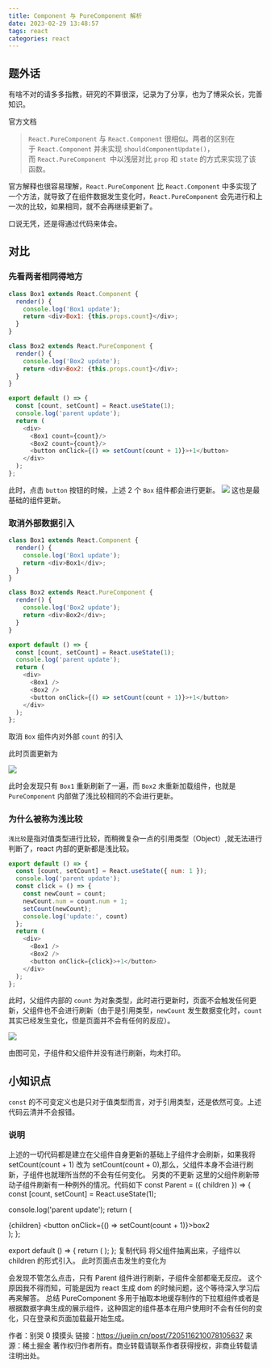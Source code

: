 ```yaml
---
title: Component 与 PureComponent 解析
date: 2023-02-29 13:48:57
tags: react
categories: react
---
```


## 题外话

有啥不对的请多多指教，研究的不算很深，记录为了分享，也为了博采众长，完善知识。

官方文档

> `React.PureComponent` 与 `React.Component` 很相似。两者的区别在于 `React.Component` 并未实现 `shouldComponentUpdate()`，而 `React.PureComponent `中以浅层对比 `prop` 和 `state` 的方式来实现了该函数。

官方解释也很容易理解，`React.PureComponent` 比 `React.Component` 中多实现了一个方法，就导致了在组件数据发生变化时，`React.PureComponent` 会先进行和上一次的比较，如果相同，就不会再继续更新了。

口说无凭，还是得通过代码来体会。

## 对比

### 先看两者相同得地方

```js
class Box1 extends React.Component {
  render() {
    console.log('Box1 update');
    return <div>Box1: {this.props.count}</div>;
  }
}

class Box2 extends React.PureComponent {
  render() {
    console.log('Box2 update');
    return <div>Box2: {this.props.count}</div>;
  }
}

export default () => {
  const [count, setCount] = React.useState(1);
  console.log('parent update');
  return (
    <div>
      <Box1 count={count}/>
      <Box2 count={count}/>
      <button onClick={() => setCount(count + 1)}>+1</button>
    </div>
  );
};
```

此时，点击 `button` 按钮的时候，上述 2 个 `Box` 组件都会进行更新。
![](https://p3-juejin.byteimg.com/tos-cn-i-k3u1fbpfcp/7ab3786a2c6e4291b42ea0a74c82925f~tplv-k3u1fbpfcp-zoom-in-crop-mark:4536:0:0:0.awebp?)
这也是最基础的组件更新。

### 取消外部数据引入
```js
class Box1 extends React.Component {
  render() {
    console.log('Box1 update');
    return <div>Box1</div>;
  }
}

class Box2 extends React.PureComponent {
  render() {
    console.log('Box2 update');
    return <div>Box2</div>;
  }
}

export default () => {
  const [count, setCount] = React.useState(1);
  console.log('parent update');
  return (
    <div>
      <Box1 />
      <Box2 />
      <button onClick={() => setCount(count + 1)}>+1</button>
    </div>
  );
};
```

取消 `Box` 组件内对外部 `count` 的引入

此时页面更新为

![](https://p9-juejin.byteimg.com/tos-cn-i-k3u1fbpfcp/6ee68b83f2ab45569330aaff58bee7dc~tplv-k3u1fbpfcp-zoom-in-crop-mark:4536:0:0:0.awebp?)

此时会发现只有 `Box1` 重新刷新了一遍，而 `Box2` 未重新加载组件，也就是 `PureComponent` 内部做了浅比较相同的不会进行更新。

### 为什么被称为浅比较

`浅比较`是指对值类型进行比较，而稍微复杂一点的引用类型（Object）,就无法进行判断了，react 内部的更新都是浅比较。

```js
export default () => {
  const [count, setCount] = React.useState({ num: 1 });
  console.log('parent update');
  const click = () => {
    const newCount = count;
    newCount.num = count.num + 1;
    setCount(newCount);
    console.log('update:', count)
  };
  return (
    <div>
      <Box1 />
      <Box2 />
      <button onClick={click}>+1</button>
    </div>
  );
};
```

此时，父组件内部的 `count` 为对象类型，此时进行更新时，页面不会触发任何更新，父组件也不会进行刷新（由于是引用类型，`newCount` 发生数据变化时，`count` 其实已经发生变化，但是页面并不会有任何的反应）。

![](https://p3-juejin.byteimg.com/tos-cn-i-k3u1fbpfcp/b3f8a7dd3664439186401dd551d72f48~tplv-k3u1fbpfcp-zoom-in-crop-mark:4536:0:0:0.awebp?)

由图可见，子组件和父组件并没有进行刷新，均未打印。

## 小知识点

`const` 的不可变定义也是只对于值类型而言，对于引用类型，还是依然可变。上述代码云清并不会报错。

###  说明
上述的一切代码都是建立在父组件自身更新的基础上子组件才会刷新，如果我将 setCount(count + 1) 改为 setCount(count + 0),那么，父组件本身不会进行刷新，子组件也就理所当然的不会有任何变化。
另类的不更新
这里的父组件刷新带动子组件刷新有一种例外的情况。代码如下
const Parent = ({ children }) => {
  const [count, setCount] = React.useState(1);

  console.log('parent update');
  return (
    <div>
      {children}
      <button onClick={() => setCount(count + 1)}>box2</button>
    </div>
  );
};

export default () => {
  return (
    <Parent>
      <Box1 />
      <Box2 />
    </Parent>
  );
};
复制代码
将父组件抽离出来，子组件以 children 的形式引入。
此时页面点击发生的变化为

会发现不管怎么点击，只有 Parent 组件进行刷新，子组件全部都毫无反应。
这个原因我不得而知，可能是因为 react 生成 dom 的时候问题，这个等待深入学习后再来解答。
总结
PureComponent 多用于抽取本地缓存制作的下拉框组件或者是根据数据字典生成的展示组件，这种固定的组件基本在用户使用时不会有任何的变化，只在登录和页面加载最开始生成。

作者：别哭 0 摸摸头
链接：https://juejin.cn/post/7205116210078105637
来源：稀土掘金
著作权归作者所有。商业转载请联系作者获得授权，非商业转载请注明出处。